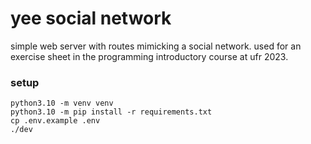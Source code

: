 # yee social network

simple web server with routes mimicking a social network. 
used for an exercise sheet in the programming introductory course at ufr 2023.

### setup
```
python3.10 -m venv venv
python3.10 -m pip install -r requirements.txt
cp .env.example .env
./dev
```